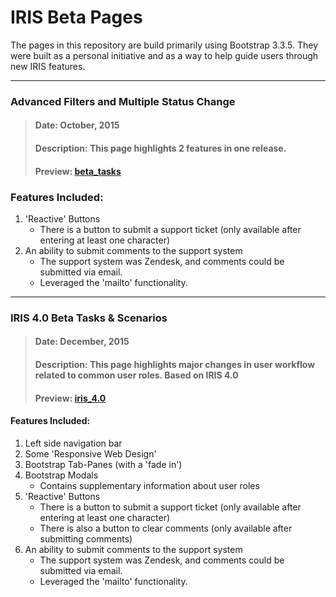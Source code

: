 # IRIS Beta Pages

The pages in this repository are build primarily using Bootstrap 3.3.5. They were built as a personal initiative and as a way to help guide users through new IRIS features. 

___
### Advanced Filters and Multiple Status Change
> #### Date: October, 2015
> #### Description: This page highlights 2 features in one release.
> #### Preview: [beta_tasks](https://dejai.github.io/iris_bros/beta/betaTasks.html)
### Features Included:
   1. 'Reactive' Buttons
       * There is a button to submit a support ticket (only available after entering at least one character)
   2. An ability to submit comments to the support system
       * The support system was Zendesk, and comments could be submitted via email. 
       * Leveraged the 'mailto' functionality.

---
### IRIS 4.0 Beta Tasks & Scenarios
> #### Date: December, 2015
> #### Description: This page highlights major changes in user workflow related to common user roles. Based on IRIS 4.0
> #### Preview: [iris_4.0](https://dejai.github.io/iris_bros/beta/iris_4.0.html)
#### Features Included:
   1. Left side navigation bar
   1. Some 'Responsive Web Design'
   2. Bootstrap Tab-Panes (with a 'fade in')
   3. Bootstrap Modals
       * Contains supplementary information about user roles
   4. 'Reactive' Buttons
       * There is a button to submit a support ticket (only available after entering at least one character)
       * There is also a button to clear comments (only available after submitting comments)
   5. An ability to submit comments to the support system
       * The support system was Zendesk, and comments could be submitted via email. 
       * Leveraged the 'mailto' functionality.
